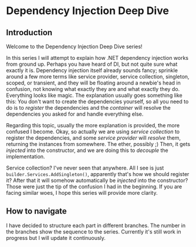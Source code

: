 # Dependency Injection  Deep Dive

## Introduction

Welcome to the Dependency Injection Deep Dive series!

In this series I will attempt to explain how .NET dependency injection works from ground up. Perhaps you have heard of DI, but not quite sure what exactly it is. Dependency injection itself already sounds fancy; sprinkle around a few more terms like service provider, service collection, singleton, scoped, or transient, and they will be floating around a newbie's head in confusion, not knowing what exactly they are and what exactly they do. Everything looks like magic. The explanation usually goes something like this: You don't want to create the dependencies yourself, so all you need to do is to _register_ the dependencies and the _container_ will resolve the dependencies you asked for and handle everything else. 

Regarding this topic, usually the more explanation is provided, the more confused I become. Okay, so actually we are using _service collection_ to register the dependencies, and some _service provider_ will _resolve_ them, returning the instances from somewhere. The ether, possibly ;) Then, it gets _injected_ into the constructor, and we are doing this to _decouple_ the implementation.

Service collection? I've never seen that anywhere. All I see is just `builder.Services.AddSingleton()`, apparently that's how we should register it? After that it will somehow automatically be _injected_ into the constructor? Those were just the tip of the confusion I had in the beginning. If you are facing similar woes, I hope this series will provide more clarity.


## How to navigate
I have decided to structure each part in different branches. The number in the branches show the sequence to the series. Currently it's still work in progress but I will update it continuously. 


